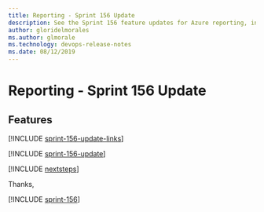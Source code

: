 ```yaml
---
title: Reporting - Sprint 156 Update
description: See the Sprint 156 feature updates for Azure reporting, including next steps.
author: gloridelmorales
ms.author: glmorale
ms.technology: devops-release-notes
ms.date: 08/12/2019
---
```


# Reporting - Sprint 156 Update

## Features

[!INCLUDE [sprint-156-update-links](../includes/reporting/sprint-156-update-links.md)]

[!INCLUDE [sprint-156-update](../includes/reporting/sprint-156-update.md)]

[!INCLUDE [nextsteps](../includes/nextsteps.md)]

Thanks,

[!INCLUDE [sprint-156](../includes/signer/sprint-156.md)]
